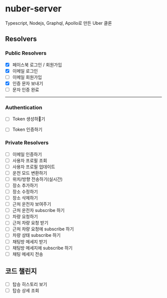 # nuber-server
Typescript, Nodejs, Graphql, Apollo로 만든 Uber 클론

## Resolvers 

### Public Resolvers

- [x] 페이스북 로그인 / 회원가입
- [x] 이메일 로그인
- [ ] 이메일 회원가입 
- [x] 인증 문자 보내기
- [ ] 문자 인증 완료 
---

### Authentication
- [ ] Token 생성하기
- [ ] Token 인증하기 


### Private Resolvers 

- [ ] 이메일 인증하기 
- [ ] 사용자 프로필 조회 
- [ ] 사용자 프로필 업데이트 
- [ ] 운전 모드 변환하기
- [ ] 위치/방향 전송하기(실시간) 
- [ ] 장소 추가하기 
- [ ] 장소 수정하기 
- [ ] 장소 삭제하기 
- [ ] 근처 운전자 보여주기 
- [ ] 근처 운전자 subscribe 하기 
- [ ] 차량 요청하기
- [ ] 근처 차량 요청 받기
- [ ] 근처 차량 요청에 subscribe 하기 
- [ ] 차량 상태 subscribe 하기
- [ ] 채팅방 메세지 받기 
- [ ] 채팅방 메세지에 subscribe 하기 
- [ ] 채팅 메세지 전송 

## 코드 챌린지 
- [ ] 탑승 히스토리 보기 
- [ ] 탑승 상세 조회 

